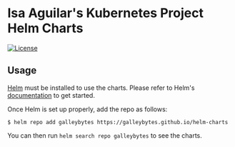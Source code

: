 # Isa Aguilar's Kubernetes Project Helm Charts

[![License](https://img.shields.io/badge/License-Apache%202.0-blue.svg)](https://opensource.org/licenses/Apache-2.0)

## Usage

[Helm](https://helm.sh) must be installed to use the charts.
Please refer to Helm's [documentation](https://helm.sh/docs/) to get started.

Once Helm is set up properly, add the repo as follows:

```console
$ helm repo add galleybytes https://galleybytes.github.io/helm-charts
```

You can then run `helm search repo galleybytes` to see the charts.

